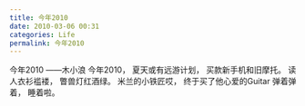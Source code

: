 ```yaml
---
title: 今年2010
date: 2010-03-06 00:31
categories: Life
permalink: 今年2010
---
```


今年2010
            ——木小浪
今年2010，
夏天或有远游计划，
买款新手机和旧摩托。
读人衣衫褴褛，
瞥兽灯红酒绿。
米兰的小铁匠哎，
终于买了他心爱的Guitar
弹着弹着，
睡着啦。